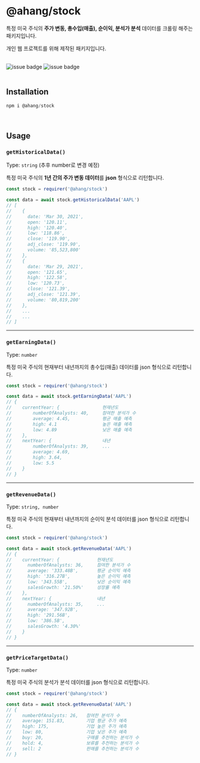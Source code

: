 # @ahang/stock

특정 미국 주식의 **주가 변동, 총수입(매출), 순이익, 분석가 분석** 데이터를 크롤링 해주는 패키지입니다.

개인 웹 프로젝트를 위해 제작된 패키지입니다.
<br />
<br />


![issue badge](https://img.shields.io/badge/puppeteer-8.0.0-red)   ![issue badge](https://img.shields.io/badge/cheerio-1.0.0-orange)
<br />
<br />


## Installation

```javascript
npm i @ahang/stock
```
<br />

## Usage

### `getHistoricalData()`

Type: `string` (추후 number로 변경 예정)

특정 미국 주식의 **1년 간의 주가 변동 데이터**를 **json** 형식으로 리턴합니다.

```javascript
const stock = requirer('@ahang/stock')

const data = await stock.getHistoricalData('AAPL')
// [
//    {
//      date: 'Mar 30, 2021',
//      open: '120.11',
//      high: '120.40',
//      low: '118.86',
//      close: '119.90',
//      adj_close: '119.90',
//      volume: '85,523,800'
//    },
//    {
//      date: 'Mar 29, 2021',
//      open: '121.65',
//      high: '122.58',
//      low: '120.73',
//      close: '121.39',
//      adj_close: '121.39',
//      volume: '80,819,200'
//    },
//    ...
//    ...
// ]
```



***

### `getEarningData()`

Type: `number`

특정 미국 주식의 현재부터 내년까지의 총수입(매출) 데이터를 json 형식으로 리턴합니다.

```javascript
const stock = requirer('@ahang/stock')

const data = await stock.getEarningData('AAPL')
// {
//    currentYear: {                현재년도
//        numberOfAnalysts: 40,     참여한 분석가 수
//        average: 4.45,            평균 매출 예측
//        high: 4.1                 높은 매출 예측
//        low: 4.89                 낮은 매출 예측
//    },
//    nextYear: {                   내년
//        numberOfAnalysts: 39,     ...
//        average: 4.69,
//        high: 3.64,
//        low: 5.5
//    }
// }
```



***

### `getRevenueData()`

Type: `string, number`

특정 미국 주식의 현재부터 내년까지의 순이익 분석 데이터를 json 형식으로 리턴합니다.

```javascript
const stock = requirer('@ahang/stock')

const data = await stock.getRevenueData('AAPL')
// {
//    currentYear: {              현재년도
//      numberOfAnalysts: 36,     참여한 분석가 수
//      average: '333.48B',       평균 순이익 예측
//      high: '316.27B',          높은 순이익 예측
//      low: '343.55B',           낮은 순이익 예측
//      salesGrowth: '21.50%'     성장률 예측
//    },
//    nextYear: {                 내년
//      numberOfAnalysts: 35,     ... 
//      average: '347.92B',
//      high: '291.56B',
//      low: '386.5B',
//      salesGrowth: '4.30%'
//    }
// }
```



***

### `getPriceTargetData()`

Type: `number`

특정 미국 주식의 분석가 분석 데이터를 json 형식으로 리턴합니다.

```javascript
const stock = requirer('@ahang/stock')

const data = await stock.getRevenueData('AAPL')
// {
//    numberOfAnalysts: 26,   참여한 분석가 수
//    average: 151.83,        기업 평균 주가 예측
//    high: 175,			  기업 높은 주가 예측
//    low: 80,                기업 낮은 주가 예측
//    buy: 20,                구매를 추천하는 분석가 수
//    hold: 4,                보류를 추천하는 분석가 수
//    sell: 2                 판매를 추천하는 분석가 수
// }
```

